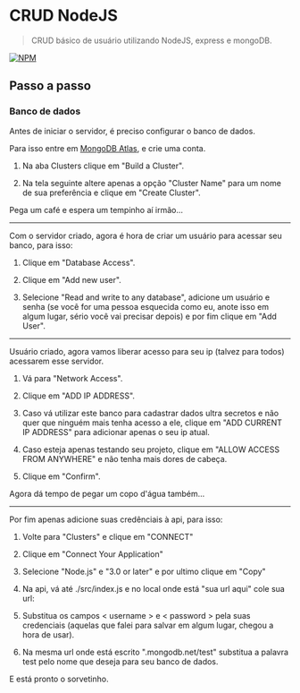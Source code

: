 # CRUD NodeJS
> CRUD básico de usuário utilizando NodeJS, express e mongoDB.

[![NPM](https://img.shields.io/badge/node-v10.16.3-sucess)](https://nodejs.org/en/download/)

## Passo a passo

### Banco de dados

Antes de iniciar o servidor, é preciso configurar o banco de dados.

Para isso entre em [MongoDB Atlas](https://www.mongodb.com/cloud/atlas), e crie uma conta.

1. Na aba Clusters clique em "Build a Cluster".

2. Na tela seguinte altere apenas a opção "Cluster Name" para um nome de sua preferência e clique em "Create Cluster".

Pega um café e espera um tempinho aí irmão...

--------------------------------------------------------------------------------

Com o servidor criado, agora é hora de criar um usuário para acessar seu banco, para isso:

1. Clique em "Database Access".

2. Clique em "Add new user".

3. Selecione "Read and write to any database", adicione um usuário e senha (se você for uma pessoa esquecida como eu, anote isso em algum lugar, sério você vai precisar depois) e por fim clique em "Add User".

--------------------------------------------------------------------------------

Usuário criado, agora vamos liberar acesso para seu ip (talvez para todos) acessarem esse servidor.

1. Vá para "Network Access".

2. Clique em "ADD IP ADDRESS".

3. Caso vá utilizar este banco para cadastrar dados ultra secretos e não quer que ninguém mais tenha acesso a ele, clique em "ADD CURRENT IP ADDRESS" para adicionar apenas o seu ip atual.

4. Caso esteja apenas testando seu projeto, clique em "ALLOW ACCESS FROM ANYWHERE" e não tenha mais dores de cabeça.

5. Clique em "Confirm".

Agora dá tempo de pegar um copo d'água também...

--------------------------------------------------------------------------------

Por fim apenas adicione suas credênciais à api, para isso:

1. Volte para "Clusters" e clique em "CONNECT"

2. Clique em "Connect Your Application"

3. Selecione "Node.js" e "3.0 or later" e por ultimo clique em "Copy"

4. Na api, vá até ./src/index.js e no local onde está "sua url aqui" cole sua url:

5. Substitua os campos < username > e < password > pela suas credenciais (aquelas que falei para salvar em algum lugar, chegou a hora de usar).

6. Na mesma url onde está escrito ".mongodb.net/test" substitua a palavra test pelo nome que deseja para seu banco de dados.

E está pronto o sorvetinho.